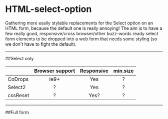 # HTML-select-option
Gathering more easily stylable replacements for the Select option on an HTML form, because the default one is really annoying!
The aim is to have a few really good, responsive/cross browser/other buzz-words ready select form elements
to be dropped into a web form that needs some styling (so we don't have to fight the default).

---  

##Select only

|               | Browser support  | Responsive  | min.size |
| ------------- |:----------------:|:-----------:|:--------:|
| CoDrops       | ie9+             | Yes         | ?        |
| Select2       | ?                | Yes         | ?        |
| cssReset      | ?                | Yes?        | ?        |


---

##Full form
